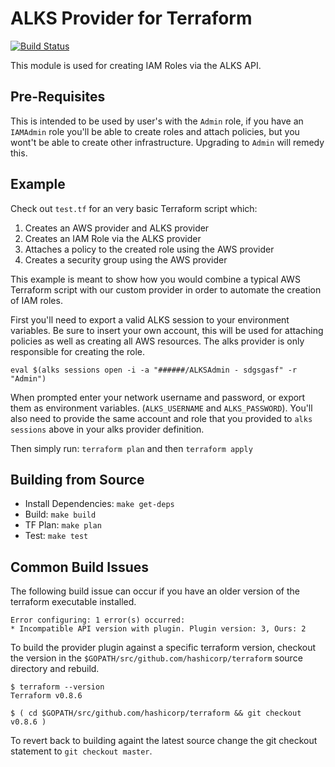 ALKS Provider for Terraform
=========

[![Build Status](https://travis-ci.org/Cox-Automotive/terraform-provider-alks.svg?branch=master)](https://travis-ci.org/Cox-Automotive/terraform-provider-alks)

This module is used for creating IAM Roles via the ALKS API.

## Pre-Requisites

This is intended to be used by user's with the `Admin` role, if you have an `IAMAdmin` role you'll be able to create roles and attach policies, but you wont't be able to create other infrastructure. Upgrading to `Admin` will remedy this.

## Example

Check out `test.tf` for an very basic Terraform script which:

1. Creates an AWS provider and ALKS provider
2. Creates an IAM Role via the ALKS provider
3. Attaches a policy to the created role using the AWS provider
4. Creates a security group using the AWS provider

This example is meant to show how you would combine a typical AWS Terraform script with our custom provider in order to automate the creation of IAM roles.

First you'll need to export a valid ALKS session to your environment variables. Be sure to insert your own account, this will be used for attaching policies as well as creating all AWS resources. The alks provider is only responsible for creating the role.

`eval $(alks sessions open -i -a "######/ALKSAdmin - sdgsgasf" -r "Admin")`

When prompted enter your network username and password, or export them as environment variables. (`ALKS_USERNAME` and `ALKS_PASSWORD`). You'll also need to provide the same account and role that you provided to `alks sessions` above in your alks provider definition.

Then simply run: `terraform plan` and then `terraform apply`

## Building from Source

- Install Dependencies: `make get-deps`
- Build: `make build`
- TF Plan: `make plan`
- Test: `make test`

## Common Build Issues

The following build issue can occur if you have an older version of the terraform executable installed.

```
Error configuring: 1 error(s) occurred:
* Incompatible API version with plugin. Plugin version: 3, Ours: 2
```

To build the provider plugin against a specific terraform version, checkout the version in the `$GOPATH/src/github.com/hashicorp/terraform` source directory and rebuild.

```
$ terraform --version
Terraform v0.8.6

$ ( cd $GOPATH/src/github.com/hashicorp/terraform && git checkout v0.8.6 )
```

To revert back to building againt the latest source change the git checkout statement to `git checkout master`.
